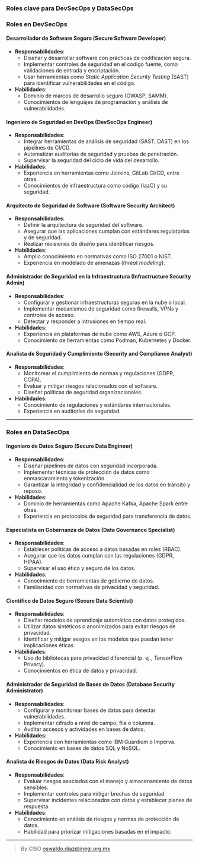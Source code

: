 ### Roles clave para DevSecOps y DataSecOps

### **Roles en DevSecOps**

#### **Desarrollador de Software Seguro (Secure Software Developer)**
   - **Responsabilidades**:
     - Diseñar y desarrollar software con prácticas de codificación segura.
     - Implementar controles de seguridad en el código fuente, como validaciones de entrada y encriptación.
     - Usar herramientas como *Static Application Security Testing* (SAST) para identificar vulnerabilidades en el código.
   - **Habilidades**:
     - Dominio de marcos de desarrollo seguro (OWASP, SAMM).
     - Conocimientos de lenguajes de programación y análisis de vulnerabilidades.

#### **Ingeniero de Seguridad en DevOps (DevSecOps Engineer)**
   - **Responsabilidades**:
     - Integrar herramientas de análisis de seguridad (SAST, DAST) en los pipelines de CI/CD.
     - Automatizar auditorías de seguridad y pruebas de penetración.
     - Supervisar la seguridad del ciclo de vida del desarrollo.
   - **Habilidades**:
     - Experiencia en herramientas como Jenkins, GitLab CI/CD, entre otras.
     - Conocimientos de infraestructura como código (IaaC) y su seguridad.

#### **Arquitecto de Seguridad de Software (Software Security Architect)**
   - **Responsabilidades**:
     - Definir la arquitectura de seguridad del software.
     - Asegurar que las aplicaciones cumplan con estándares regulatorios y de seguridad.
     - Realizar revisiones de diseño para identificar riesgos.
   - **Habilidades**:
     - Amplio conocimiento en normativas como ISO 27001 o NIST.
     - Experiencia en modelado de amenazas (*threat modeling*).

#### **Administrador de Seguridad en la Infraestructura (Infrastructure Security Admin)**
   - **Responsabilidades**:
     - Configurar y gestionar infraestructuras seguras en la nube o local.
     - Implementar mecanismos de seguridad como firewalls, VPNs y controles de acceso.
     - Detectar y responder a intrusiones en tiempo real.
   - **Habilidades**:
     - Experiencia en plataformas de nube como AWS, Azure o GCP.
     - Conocimiento de herramientas como Podman, Kubernetes y Docker.

#### **Analista de Seguridad y Cumplimiento (Security and Compliance Analyst)**
   - **Responsabilidades**:
     - Monitorear el cumplimiento de normas y regulaciones (GDPR, CCPA).
     - Evaluar y mitigar riesgos relacionados con el software.
     - Diseñar políticas de seguridad organizacionales.
   - **Habilidades**:
     - Conocimiento de regulaciones y estándares internacionales.
     - Experiencia en auditorías de seguridad.

---

### **Roles en DataSecOps**

#### **Ingeniero de Datos Seguro (Secure Data Engineer)**
   - **Responsabilidades**:
     - Diseñar pipelines de datos con seguridad incorporada.
     - Implementar técnicas de protección de datos como enmascaramiento y tokenización.
     - Garantizar la integridad y confidencialidad de los datos en tránsito y reposo.
   - **Habilidades**:
     - Dominio de herramientas como Apache Kafka, Apache Spark entre otras.
     - Experiencia en protocolos de seguridad para transferencia de datos.

#### **Especialista en Gobernanza de Datos (Data Governance Specialist)**
   - **Responsabilidades**:
     - Establecer políticas de acceso a datos basadas en roles (RBAC).
     - Asegurar que los datos cumplan con las regulaciones (GDPR, HIPAA).
     - Supervisar el uso ético y seguro de los datos.
   - **Habilidades**:
     - Conocimiento de herramientas de gobierno de datos.
     - Familiaridad con normativas de privacidad y seguridad.

#### **Científico de Datos Seguro (Secure Data Scientist)**
   - **Responsabilidades**:
     - Diseñar modelos de aprendizaje automático con datos protegidos.
     - Utilizar datos sintéticos o anonimizados para evitar riesgos de privacidad.
     - Identificar y mitigar sesgos en los modelos que puedan tener implicaciones éticas.
   - **Habilidades**:
     - Uso de bibliotecas para privacidad diferencial (p. ej., TensorFlow Privacy).
     - Conocimientos en ética de datos y privacidad.

#### **Administrador de Seguridad de Bases de Datos (Database Security Administrator)**
   - **Responsabilidades**:
     - Configurar y monitorear bases de datos para detectar vulnerabilidades.
     - Implementar cifrado a nivel de campo, fila o columna.
     - Auditar accesos y actividades en bases de datos.
   - **Habilidades**:
     - Experiencia con herramientas como IBM Guardium o Imperva.
     - Conocimiento en bases de datos SQL y NoSQL.

#### **Analista de Riesgos de Datos (Data Risk Analyst)**
   - **Responsabilidades**:
     - Evaluar riesgos asociados con el manejo y almacenamiento de datos sensibles.
     - Implementar controles para mitigar brechas de seguridad.
     - Supervisar incidentes relacionados con datos y establecer planes de respuesta.
   - **Habilidades**:
     - Conocimiento en análisis de riesgos y normas de protección de datos.
     - Habilidad para priorizar mitigaciones basadas en el impacto.

_______________

> By CISO oswaldo.diaz@inegi.org.mx 